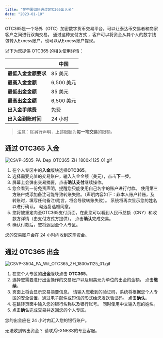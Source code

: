 ```yaml
---
title: "在中国如何通过OTC365出入金"
date: "2023-01-10"
---
```


OTC365是一个场外（OTC）加密数字货币交易平台，可以让泰达币交易者和商家客户之间进行双向交易。 通过这种支付方式 ，客户可以将资金从其个人的数字钱包转入Exness账户，也可以从Exness账户提现。

以下为您提供 OTC365 的相关使用详情：

|   | 中国 |
| --- | --- |
| **最低入金金额要求** | 85 美元 |
| **最高入金金额** | 6,500 美元 |
| **最低出金金额** | 85 美元 |
| **最高出金金额** | 6,500 美元 |
| **出入金手续费** | 免费 |
| **出入金到账时间** | 24 小时 |

> 注意：除另行声明，上述限额为**每一笔交易**的限额。

## 通过 OTC365 入金

![CSVP-3505_PA_Dep_OTC365_ZH_1800x1125_01.gif](https://testingcf.jsdelivr.net/gh/jarlin8/OSS@main/exhelp/CSVP-3505_PA_Dep_OTC365_ZH_1800x1125_01.gif)

1. 在个人专区中的**入金**版块选择**OTC365**。
2. 选择需要充值的交易账户，输入入金金额（美元），点击**下一步**。
3. 屏幕上会弹出交易摘要，点击**确认支付**继续操作。
4. 您会看到一份免责声明，提醒您只能使用自己名字的账户进行付款。 使用第三方账户或添加备注可能导致转账失败。（声明内容如下：非本人账户转账，及转账时，填写任何备注/附言，将会导致转账失败）。 系统将再次显示您的姓名以进行确认。 勾选复选框同意。
5. 您将被重定向至OTC365支付页面，在此您可以看到人民币总额（CNY）和收款方详情（由支付方式方提供）。 点击**确认**完成交易。
6. 确认付款后，您将返回至个人专区。

您的交易账户会在 24 小时内收到这笔资金。

## 通过 OTC365 出金

![CSVP-3504_PA_Wit_OTC365_ZH_1800x1125_01.gif](https://testingcf.jsdelivr.net/gh/jarlin8/OSS@main/exhelp/CSVP-3504_PA_Wit_OTC365_ZH_1800x1125_01.gif)

1. 在您个人专区的**出金**版块点击 **OTC365**。
2. 选择您需要进行出金操作的交易账户以及用美元为单位的出金的金额。 点击**继续**。
3. 页面上将会显示交易摘要信息。 请输入您收到的验证码，系统将根据您个人专区的安全设置，通过电子邮件或短信的形式给您发送验证码。 点击**确认**。
4. 在跳转页面中输入您的银行名称以及银行账号。 同时使用中文输入您的姓名。
5. 点击**确认**完成交易并返回您的个人专区。

您的出金应在 24 小时内汇入您的银行账户。

无法收到转出资金？ 请联系EXNESS的专业客服。
